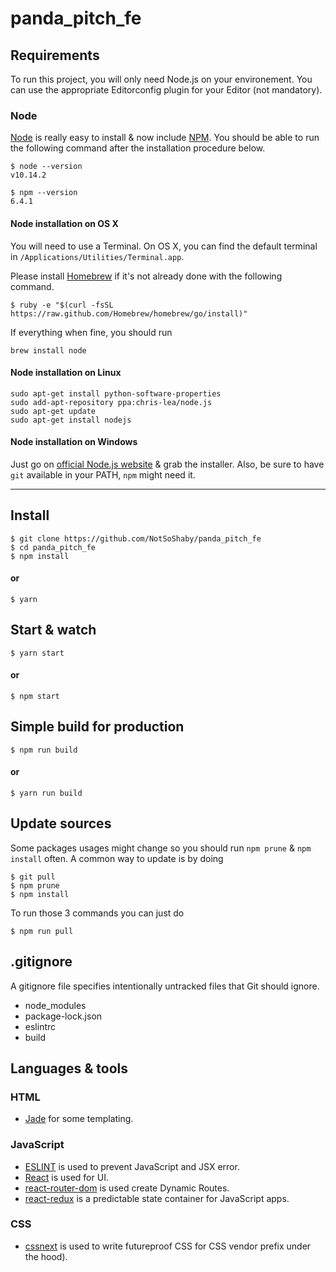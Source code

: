 # panda_pitch_fe

## Requirements

To run this project, you will only need Node.js on your environement.
You can use the appropriate Editorconfig plugin for your Editor (not mandatory).

### Node

[Node](http://nodejs.org/) is really easy to install & now include [NPM](https://npmjs.org/).
You should be able to run the following command after the installation procedure
below.

    $ node --version
    v10.14.2

    $ npm --version
    6.4.1

#### Node installation on OS X

You will need to use a Terminal. On OS X, you can find the default terminal in
`/Applications/Utilities/Terminal.app`.

Please install [Homebrew](http://brew.sh/) if it's not already done with the following command.

    $ ruby -e "$(curl -fsSL https://raw.github.com/Homebrew/homebrew/go/install)"

If everything when fine, you should run

    brew install node

#### Node installation on Linux

    sudo apt-get install python-software-properties
    sudo add-apt-repository ppa:chris-lea/node.js
    sudo apt-get update
    sudo apt-get install nodejs

#### Node installation on Windows

Just go on [official Node.js website](http://nodejs.org/) & grab the installer.
Also, be sure to have `git` available in your PATH, `npm` might need it.

---

## Install

    $ git clone https://github.com/NotSoShaby/panda_pitch_fe
    $ cd panda_pitch_fe
    $ npm install

#### or

    $ yarn

## Start & watch

    $ yarn start

#### or

    $ npm start

## Simple build for production

    $ npm run build

#### or

    $ yarn run build

## Update sources

Some packages usages might change so you should run `npm prune` & `npm install` often.
A common way to update is by doing

    $ git pull
    $ npm prune
    $ npm install

To run those 3 commands you can just do

    $ npm run pull

## .gitignore

A gitignore file specifies intentionally untracked files that Git should ignore.

- node_modules
- package-lock.json
- eslintrc
- build

## Languages & tools

### HTML

- [Jade](http://jade-lang.com/) for some templating.

### JavaScript

- [ESLINT](https://eslint.org/) is used to prevent JavaScript and JSX error.
- [React](http://facebook.github.io/react) is used for UI.
- [react-router-dom](https://reacttraining.com/react-router/) is used create Dynamic Routes.
- [react-redux](https://redux.js.org/) is a predictable state container for JavaScript apps.

### CSS

- [cssnext](http://cssnext.putaindecode.io) is used to write futureproof CSS for CSS vendor prefix under the hood).

